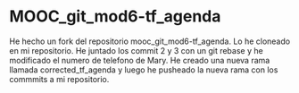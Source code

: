 # MOOC_git_mod6-tf_agenda

He hecho un fork del repositorio  mooc_git_mod6-tf_agenda. 
Lo he cloneado en mi repositorio.
He juntado los commit 2 y 3 con un git rebase y he modificado el  numero de telefono de Mary. 
He creado una nueva rama llamada corrected_tf_agenda y luego he pusheado la nueva rama con los commmits a mi repositorio. 
